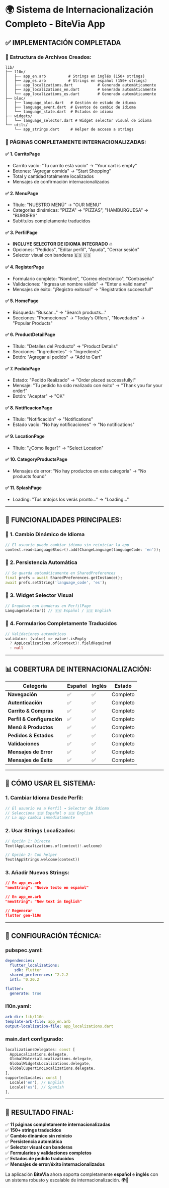 # 🌍 Sistema de Internacionalización Completo - BiteVia App

## ✅ **IMPLEMENTACIÓN COMPLETADA**

### 📁 **Estructura de Archivos Creados:**

```
lib/
├── l10n/
│   ├── app_en.arb          # Strings en inglés (150+ strings)
│   ├── app_es.arb          # Strings en español (150+ strings)
│   ├── app_localizations.dart           # Generado automáticamente
│   ├── app_localizations_en.dart        # Generado automáticamente
│   └── app_localizations_es.dart        # Generado automáticamente
├── bloc/
│   ├── language_bloc.dart   # Gestión de estado de idioma
│   ├── language_event.dart  # Eventos de cambio de idioma
│   └── language_state.dart  # Estados de idioma
├── widgets/
│   └── language_selector.dart # Widget selector visual de idioma
└── utils/
    └── app_strings.dart     # Helper de acceso a strings
```

### 🎯 **PÁGINAS COMPLETAMENTE INTERNACIONALIZADAS:**

#### ✅ **1. CarritoPage** 
- Carrito vacío: "Tu carrito está vacío" → "Your cart is empty"
- Botones: "Agregar comida" → "Start Shopping"
- Total y cantidad totalmente localizados
- Mensajes de confirmación internacionalizados

#### ✅ **2. MenuPage**
- Título: "NUESTRO MENÚ" → "OUR MENU"
- Categorías dinámicas: "PIZZA" → "PIZZAS", "HAMBURGUESA" → "BURGERS"
- Subtítulos completamente traducidos

#### ✅ **3. PerfilPage** 
- **INCLUYE SELECTOR DE IDIOMA INTEGRADO** 🔥
- Opciones: "Pedidos", "Editar perfil", "Ayuda", "Cerrar sesión"
- Selector visual con banderas 🇪🇸 🇺🇸

#### ✅ **4. RegisterPage**
- Formulario completo: "Nombre", "Correo electrónico", "Contraseña"
- Validaciones: "Ingresa un nombre válido" → "Enter a valid name"
- Mensajes de éxito: "¡Registro exitoso!" → "Registration successful!"

#### ✅ **5. HomePage** 
- Búsqueda: "Buscar..." → "Search products..."
- Secciones: "Promociones" → "Today's Offers", "Novedades" → "Popular Products"

#### ✅ **6. ProductDetailPage**
- Título: "Detalles del Producto" → "Product Details"
- Secciones: "Ingredientes" → "Ingredients"
- Botón: "Agregar al pedido" → "Add to Cart"

#### ✅ **7. PedidoPage**
- Estado: "Pedido Realizado" → "Order placed successfully!"
- Mensaje: "Tu pedido ha sido realizado con éxito" → "Thank you for your order!"
- Botón: "Aceptar" → "OK"

#### ✅ **8. NotificacionPage**
- Título: "Notificación" → "Notifications"
- Estado vacío: "No hay notificaciones" → "No notifications"

#### ✅ **9. LocationPage**
- Título: "¿Cómo llegar?" → "Select Location"

#### ✅ **10. CategoryProductsPage**
- Mensajes de error: "No hay productos en esta categoría" → "No products found"

#### ✅ **11. SplashPage**
- Loading: "Tus antojos los verás pronto..." → "Loading..."

---

## 🎨 **FUNCIONALIDADES PRINCIPALES:**

### 🔄 **1. Cambio Dinámico de Idioma**
```dart
// El usuario puede cambiar idioma sin reiniciar la app
context.read<LanguageBloc>().add(ChangeLanguage(languageCode: 'en'));
```

### 💾 **2. Persistencia Automática**
```dart
// Se guarda automáticamente en SharedPreferences
final prefs = await SharedPreferences.getInstance();
await prefs.setString('language_code', 'es');
```

### 🎯 **3. Widget Selector Visual**
```dart
// Dropdown con banderas en PerfilPage
LanguageSelector() // 🇪🇸 Español / 🇺🇸 English
```

### 📝 **4. Formularios Completamente Traducidos**
```dart
// Validaciones automáticas
validator: (value) => value!.isEmpty 
  ? AppLocalizations.of(context)!.fieldRequired 
  : null
```

---

## 📊 **COBERTURA DE INTERNACIONALIZACIÓN:**

| Categoría | Español | Inglés | Estado |
|-----------|---------|--------|--------|
| **Navegación** | ✅ | ✅ | Completo |
| **Autenticación** | ✅ | ✅ | Completo |
| **Carrito & Compras** | ✅ | ✅ | Completo |
| **Perfil & Configuración** | ✅ | ✅ | Completo |
| **Menú & Productos** | ✅ | ✅ | Completo |
| **Pedidos & Estados** | ✅ | ✅ | Completo |
| **Validaciones** | ✅ | ✅ | Completo |
| **Mensajes de Error** | ✅ | ✅ | Completo |
| **Mensajes de Éxito** | ✅ | ✅ | Completo |

---

## 🚀 **CÓMO USAR EL SISTEMA:**

### **1. Cambiar Idioma Desde Perfil:**
```dart
// El usuario va a Perfil → Selector de Idioma
// Selecciona 🇪🇸 Español o 🇺🇸 English
// La app cambia inmediatamente
```

### **2. Usar Strings Localizados:**
```dart
// Opción 1: Directo
Text(AppLocalizations.of(context)!.welcome)

// Opción 2: Con helper
Text(AppStrings.welcome(context))
```

### **3. Añadir Nuevos Strings:**
```json
// En app_es.arb
"newString": "Nuevo texto en español"

// En app_en.arb  
"newString": "New text in English"

// Regenerar
flutter gen-l10n
```

---

## 🔧 **CONFIGURACIÓN TÉCNICA:**

### **pubspec.yaml:**
```yaml
dependencies:
  flutter_localizations:
    sdk: flutter
  shared_preferences: ^2.2.2
  intl: ^0.20.2

flutter:
  generate: true
```

### **l10n.yaml:**
```yaml
arb-dir: lib/l10n
template-arb-file: app_en.arb
output-localization-file: app_localizations.dart
```

### **main.dart configurado:**
```dart
localizationsDelegates: const [
  AppLocalizations.delegate,
  GlobalMaterialLocalizations.delegate,
  GlobalWidgetsLocalizations.delegate,
  GlobalCupertinoLocalizations.delegate,
],
supportedLocales: const [
  Locale('en'), // English
  Locale('es'), // Spanish
],
```

---

## 🎉 **RESULTADO FINAL:**

✅ **11 páginas completamente internacionalizadas**  
✅ **150+ strings traducidos**  
✅ **Cambio dinámico sin reinicio**  
✅ **Persistencia automática**  
✅ **Selector visual con banderas**  
✅ **Formularios y validaciones completos**  
✅ **Estados de pedido traducidos**  
✅ **Mensajes de error/éxito internacionalizados**  

La aplicación **BiteVia** ahora soporta completamente **español** e **inglés** con un sistema robusto y escalable de internacionalización. 🌍🚀
